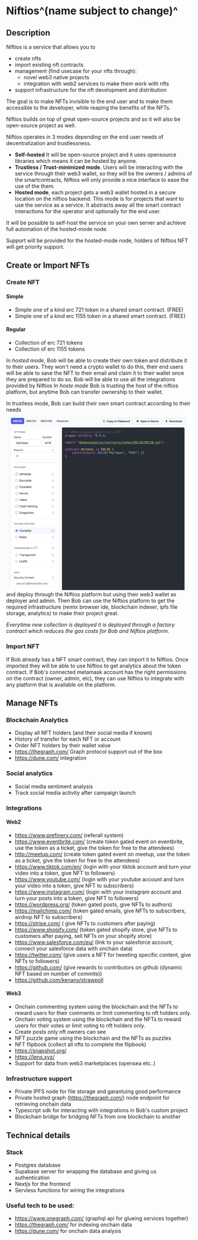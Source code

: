 # Niftios^(name subject to change)^

## Description

Niftios is a service that allows you to 
- create nfts
- import existing nft contracts
- management (find usecase for your nfts through):
  - novel web3 native projects
  - integration with web2 services to make them work with nfts
- support infrastructure for the nft development and distribution

The goal is to make NFTs invisible to the end user and to make them accessible to the developer, while reaping the benefits of the NFTs.

Niftios builds on top of great open-source projects and so it will also be open-source project as well.

Niftios operates in 3 modes depending on the end user needs of decentralization and trustlessness.
- **Self-hosted** It will be open-source project and it uses opensource libraries which means it can be hosted by anyone.
- **Trustless / Trust-minimized mode**. Users will be interacting with the service through their web3 wallet, so they will be the owners / admins of the smartcontracts, Niftios will only provide a nice interface to ease the use of the them. 
- **Hosted mode**, each project gets a web3 wallet hosted in a secure location on the niftios backend. This mode is for projects that want to use the service as a service. It abstracts away all the smart contract interactions for the operator and optionally for the end user.

It will be possible to self-host the service on your own server and achieve full automation of the hosted-mode node. 

Support will be provided for the hosted-mode node, holders of Niftios NFT will get priority support.


## Create or Import NFTs

### Create NFT

#### Simple
- Simple one of a kind erc 721 token in a shared smart contract. (FREE)
- Simple one of a kind erc 1155 token in a shared smart contract. (FREE)

#### Regular
- Collection of erc 721 tokens
- Collection of erc 1155 tokens

In _hosted mode_, Bob will be able to create their own token and distribute it to their users. They won't need a crypto wallet to do this, their end users will be able to save the NFT to their email and claim it to their wallet once they are prepared to do so.
Bob will be able to use all the integrations provided by Niftios
In _hoste mode_ Bob is trusting the host of the niftios platform, but anytime Bob can transfer ownership to their wallet.

In trustless mode, Bob can build their own smart contract according to their needs ![img.png](nft-wizard.png) and deploy through the Niftios platform but using their web3 wallet as deployer and admin.
Then Bob can use the Niftios platform to get the required infrastructure (remix browser ide, blockchain indexer, ipfs file storage, analytics) to make their project great.

_Everytime new collection is deployed it is deployed through a factory contract which reduces the gas costs for Bob and Niftios platform._

### Import NFT
If Bob already has a NFT smart contract, they can import it to Niftios. Once imported they will be able to use Niftios to get analytics about the token contract. 
If Bob's connected metamask account has the right permissions on the contract (owner, admin, etc), they can use Niftios to integrate with any platform that is available on the platform. 


## Manage NFTs

### Blockchain Analytics
- Display all NFT holders (and their social media if known)
- History of transfer for each NFT or account
- Order NFT holders by their wallet value
- https://thegraph.com/ Graph protocol support out of the box
- https://dune.com/ integration

### Social analytics
- Social media sentiment analysis
- Track social media activity after campaign launch

### Integrations 
#### Web2
- https://www.prefinery.com/ (referall system)
- https://www.eventbrite.com/ (create token gated event on eventbrite, use the token as a ticket, give the token for free to the attendees)
- http://meetup.com/ (create token gated event on meetup, use the token as a ticket, give the token for free to the attendees)
- https://www.tiktok.com/en/ (login with your tiktok account and turn your video into a token, give NFT to followers)
- https://www.youtube.com/ (login with your youtube account and turn your video into a token, give NFT to subscribers)
- https://www.instagram.com/ (login with your instagram account and turn your posts into a token, give NFT to followers)
- https://wordpress.org/  (token gated posts, give NFTs to authors)
- https://mailchimp.com/ (token gated emails, give NFTs to subscribers, airdrop NFT to subscribers)
- https://stripe.com/ ( give NFTs to customers after paying)
- https://www.shopify.com/ (token gated shopify store, give NFTs to customers after paying, sell NFTs on your shopify store)
- https://www.salesforce.com/eu/ (link to your salesforce account, connect your salesforce data with onchain data)
- https://twitter.com/ (give users a NFT for tweeting specific content, give NFTs to followers)
- https://github.com/ (give rewards to contributors on github (dynamic NFT based on number of commits))
- https://github.com/kenany/strawpoll 

#### Web3
- Onchain commenting system using the blockchain and the NFTs to reward users for their comments or limit commenting to nft holders only. 
- Onchain voting system using the blockchain and the NFTs to reward users for their votes or limit voting to nft holders only.
- Create posts only nft owners can see
- NFT puzzle game using the blockchain and the NFTs as puzzles
- NFT flipbook (collect all nfts to complete the flipbook)
- https://snapshot.org/
- https://lens.xyz/
- Support for data from web3 marketplaces (opensea etc..)


### Infrastructure support
- Private IPFS node for file storage and garantuing good performance
- Private hosted graph (https://thegraph.com/) node endpoint for retrieving onchain data
- Typescript sdk for interacting with integrations in Bob's custom project
- Blockchain bridge for bridging NFTs from one blockchain to another


## Technical details

### Stack
- Postgres database
- Supabase server for wrapping the database and giving us authentication 
- Nextjs for the frontend 
- Servless functions for wiring the integrations

### Useful tech to be used:
- https://www.onegraph.com/ (graphql api for glueing services together)
- https://thegraph.com/ for indexing onchain data
- https://dune.com/ for onchain data analysis
